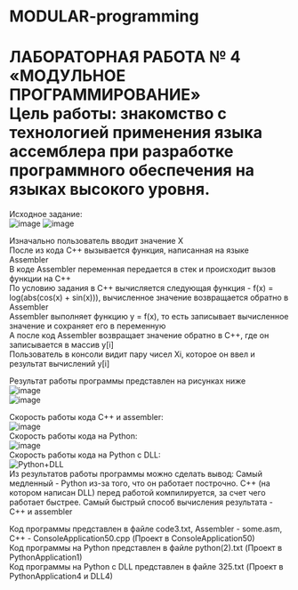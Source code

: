 # MODULAR-programming

<h1>ЛАБОРАТОРНАЯ РАБОТА № 4 «МОДУЛЬНОЕ ПРОГРАММИРОВАНИЕ» <br>
Цель работы: знакомство с технологией применения языка ассемблера при разработке программного обеспечения на языках высокого уровня. </h1>

Исходное задание: <br>
![image](https://user-images.githubusercontent.com/126500303/231411593-06964776-19d5-4115-9aed-040987a82270.png)
![image](https://user-images.githubusercontent.com/126500303/231411209-802b7723-943b-4268-90c9-14a30333f6d2.png) <br>

Изначально пользователь вводит значение Х <br>
После из кода С++ вызывается функция, написанная на языке Assembler <br>
В коде Assembler переменная передается в стек и происходит вызов функции на С++ <br>
По условию задания в С++ вычисляется следующая функция - f(x) = log(abs(cos(x) + sin(x))), вычисленное значение возвращается обратно в Assembler <br>
Assembler выполняет функцию y = f(x), то есть записывает вычисленное значение и сохраняет его в переменную <br>
А после код Assembler возвращает значение обратно в С++, где он записывается в массив y[i] <br>
Пользователь в консоли видит пару чисел Xi, которое он ввел и результат вычислений y[i] <br>


Результат работы программы представлен на рисунках ниже <br>
![image](https://user-images.githubusercontent.com/126500303/231412597-fa2e5bb2-784a-4f04-8a02-a7269beae8d2.png) <br>
![image](https://user-images.githubusercontent.com/126500303/231418424-1f2bdac6-f017-4423-88f3-73062c4195f4.png)<br>

Скорость работы кода С++ и assembler: <br>
![image](https://github.com/DerbiLow/MODULAR-programming/assets/126500303/99df0c03-4029-4b57-9e15-9c380861f5b4) <br>
Скорость работы кода на Python: <br>
![image](https://github.com/DerbiLow/MODULAR-programming/assets/126500303/79e15786-14cd-4e22-8741-405d017eabf7) <br>
Скорость работы  кода на Python с DLL: <br>
![Python+DLL](https://github.com/DerbiLow/MODULAR-programming/assets/126500303/3d0ca18a-9fb2-410a-995c-32064b01058b) <br>
Из результатов работы программы можно сделать вывод: Самый медленный - Python из-за того, что он работает построчно. C++ (на котором написан DLL) перед работой компилируется, за счет чего работает быстрее. Самый быстрый способ вычисления результата - С++ и assembler <br>

Код программы представлен в файле code3.txt, Assembler - some.asm, C++ - ConsoleApplication50.cpp (Проект в ConsoleApplication50) <br>
Код программы на Python представлен в файле python(2).txt (Проект в PythonApplication1) <br>
Код программы на Python с DLL представлен в файле 325.txt (Проект в PythonApplication4 и DLL4) <br>


